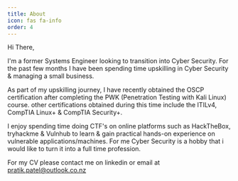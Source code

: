 ```yaml
---
title: About
icon: fas fa-info
order: 4
---
```



Hi There,

I'm a former Systems Engineer looking to transition into Cyber Security. For the past few months I have been spending time upskilling in Cyber Security & managing a small business.

As part of my upskilling journey, I have recently obtained the OSCP certification after completing the PWK (Penetration Testing with Kali Linux) course. other certifications obtained during this time include the ITILv4, CompTIA Linux+ & CompTIA Security+.

I enjoy spending time doing CTF's on online platforms such as HackTheBox, tryhackme & Vulnhub to learn & gain practical hands-on experience on vulnerable applications/machines. For me Cyber Security is a hobby that i would like to turn it into a full time profession.

For my CV please contact me on linkedin or email at pratik.patel@outlook.co.nz
